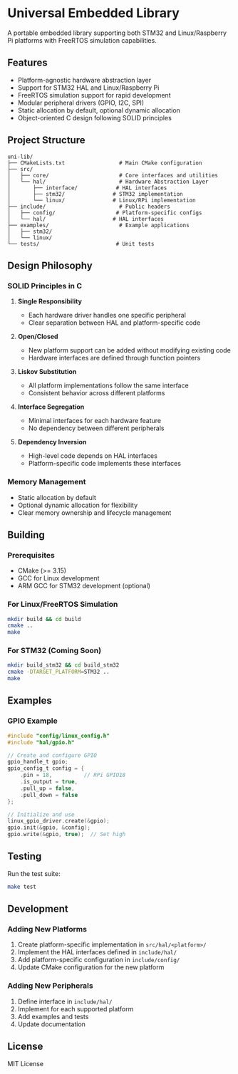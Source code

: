 # Universal Embedded Library

A portable embedded library supporting both STM32 and Linux/Raspberry Pi platforms with FreeRTOS simulation capabilities.

## Features

- Platform-agnostic hardware abstraction layer
- Support for STM32 HAL and Linux/Raspberry Pi
- FreeRTOS simulation support for rapid development
- Modular peripheral drivers (GPIO, I2C, SPI)
- Static allocation by default, optional dynamic allocation
- Object-oriented C design following SOLID principles

## Project Structure

```
uni-lib/
├── CMakeLists.txt                 # Main CMake configuration
├── src/
│   ├── core/                      # Core interfaces and utilities
│   └── hal/                       # Hardware Abstraction Layer
│       ├── interface/            # HAL interfaces
│       ├── stm32/               # STM32 implementation
│       └── linux/               # Linux/RPi implementation
├── include/                       # Public headers
│   ├── config/                   # Platform-specific configs
│   └── hal/                     # HAL interfaces
├── examples/                      # Example applications
│   ├── stm32/
│   └── linux/
└── tests/                        # Unit tests
```

## Design Philosophy

### SOLID Principles in C

1. **Single Responsibility**
   - Each hardware driver handles one specific peripheral
   - Clear separation between HAL and platform-specific code

2. **Open/Closed**
   - New platform support can be added without modifying existing code
   - Hardware interfaces are defined through function pointers

3. **Liskov Substitution**
   - All platform implementations follow the same interface
   - Consistent behavior across different platforms

4. **Interface Segregation**
   - Minimal interfaces for each hardware feature
   - No dependency between different peripherals

5. **Dependency Inversion**
   - High-level code depends on HAL interfaces
   - Platform-specific code implements these interfaces

### Memory Management

- Static allocation by default
- Optional dynamic allocation for flexibility
- Clear memory ownership and lifecycle management

## Building

### Prerequisites

- CMake (>= 3.15)
- GCC for Linux development
- ARM GCC for STM32 development (optional)

### For Linux/FreeRTOS Simulation

```bash
mkdir build && cd build
cmake ..
make
```

### For STM32 (Coming Soon)

```bash
mkdir build_stm32 && cd build_stm32
cmake -DTARGET_PLATFORM=STM32 ..
make
```

## Examples

### GPIO Example

```c
#include "config/linux_config.h"
#include "hal/gpio.h"

// Create and configure GPIO
gpio_handle_t gpio;
gpio_config_t config = {
    .pin = 18,          // RPi GPIO18
    .is_output = true,
    .pull_up = false,
    .pull_down = false
};

// Initialize and use
linux_gpio_driver.create(&gpio);
gpio.init(&gpio, &config);
gpio.write(&gpio, true);  // Set high
```

## Testing

Run the test suite:
```bash
make test
```

## Development

### Adding New Platforms

1. Create platform-specific implementation in `src/hal/<platform>/`
2. Implement the HAL interfaces defined in `include/hal/`
3. Add platform-specific configuration in `include/config/`
4. Update CMake configuration for the new platform

### Adding New Peripherals

1. Define interface in `include/hal/`
2. Implement for each supported platform
3. Add examples and tests
4. Update documentation

## License

MIT License
